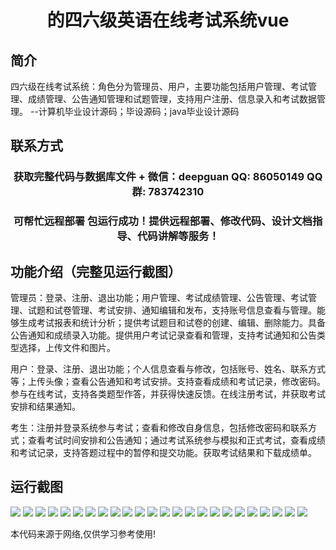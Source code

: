 <p><h1 align="center">的四六级英语在线考试系统vue</h1></p>

## 简介
四六级在线考试系统：角色分为管理员、用户，主要功能包括用户管理、考试管理、成绩管理、公告通知管理和试题管理，支持用户注册、信息录入和考试数据管理。    --计算机毕业设计源码；毕设源码；java毕业设计源码


## 联系方式
<p><h3 align="center">获取完整代码与数据库文件 + 微信：deepguan QQ: 86050149 QQ群: 783742310</h3></p>
<p><h3 align="center">可帮忙远程部署 包运行成功！提供远程部署、修改代码、设计文档指导、代码讲解等服务！</h3></p>

## 功能介绍（完整见运行截图）
管理员：登录、注册、退出功能；用户管理、考试成绩管理、公告管理、考试管理、试题和试卷管理、考试安排、通知编辑和发布，支持账号信息查看与管理。能够生成考试报表和统计分析；提供考试题目和试卷的创建、编辑、删除能力。具备公告通知和成绩录入功能。提供用户考试记录查看和管理，支持考试通知和公告类型选择，上传文件和图片。

用户：登录、注册、退出功能；个人信息查看与修改，包括账号、姓名、联系方式等；上传头像；查看公告通知和考试安排。支持查看成绩和考试记录，修改密码。参与在线考试，支持各类题型作答，并获得快速反馈。在线注册考试，并获取考试安排和结果通知。

考生：注册并登录系统参与考试；查看和修改自身信息，包括修改密码和联系方式；查看考试时间安排和公告通知；通过考试系统参与模拟和正式考试，查看成绩和考试记录，支持答题过程中的暂停和提交功能。获取考试结果和下载成绩单。


## 运行截图
![](img/001.jpg)
![](img/002.jpg)
![](img/003.jpg)
![](img/004.jpg)
![](img/005.jpg)
![](img/006.jpg)
![](img/007.jpg)
![](img/008.jpg)
![](img/009.jpg)
![](img/010.jpg)
![](img/011.jpg)
![](img/012.jpg)
![](img/013.jpg)
![](img/014.jpg)
![](img/015.jpg)
![](img/016.jpg)
![](img/017.jpg)
![](img/018.jpg)
![](img/019.jpg)
![](img/020.jpg)
![](img/021.jpg)
![](img/022.jpg)
![](img/023.jpg)
![](img/024.jpg)

<p>本代码来源于网络,仅供学习参考使用!</p>
